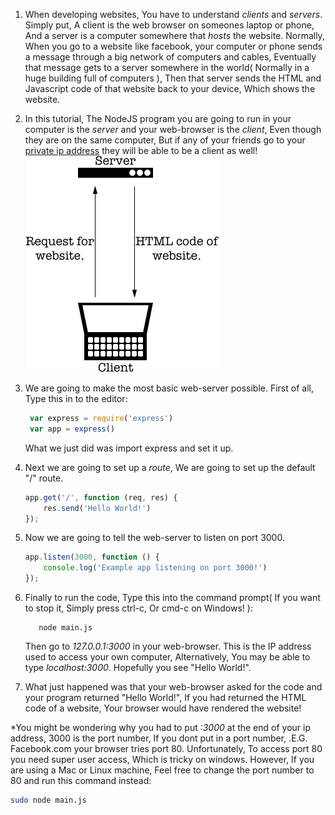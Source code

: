 1. When developing websites, You have to understand _clients_ and _servers_. Simply put, A client is the web browser on someones laptop or phone, And a server is a computer somewhere that _hosts_ the website. Normally, When you go to a website like facebook, your computer or phone sends a message through a big network of computers and cables, Eventually that message gets to a server somewhere in the world\( Normally in a huge building full of computers \), Then that server sends the HTML and Javascript code of that website back to your device, Which shows the website.
2. In this tutorial, The NodeJS program you are going to run in your computer is the _server_ and your web-browser is the _client_, Even though they are on the same computer, But if any of your friends go to your [private ip address](https://www.howtogeek.com/236838/how-to-find-any-devices-ip-address-mac-address-and-other-network-connection-details/) they will be able to be a client as well!
   ![](/assets/SCDiagram.png)

3. We are going to make the most basic web-server possible. First of all, Type this in to the editor:

   ```js
    var express = require('express')
    var app = express()
   ```

   What we just did was import express and set it up.

4. Next we are going to set up a _route_, We are going to set up the default "/" route.

   ```js
   app.get('/', function (req, res) {
       res.send('Hello World!')
   });
   ```

5. Now we are going to tell the web-server to listen on port 3000.

   ```js
   app.listen(3000, function () {
       console.log('Example app listening on port 3000!')
   });
   ```

6. Finally to run the code, Type this into the command prompt\( If you want to stop it, Simply press ctrl-c, Or cmd-c on Windows! \):

   ```
      node main.js
   ```

   Then go to _127.0.0.1:3000_ in your web-browser. This is the IP address used to access your own computer, Alternatively, You may be able to type _localhost:3000_. Hopefully you see "Hello World!".

7. What just happened was that your web-browser asked for the code and your program returned "Hello World!", If you had returned the HTML code of a website, Your browser would have rendered the website!

\*You might be wondering why you had to put _:3000_ at the end of your ip address, 3000 is the port number, If you dont put in a port number, .E.G. Facebook.com your browser tries port 80. Unfortunately, To access port 80 you need super user access, Which is tricky on windows. However, If you are using a Mac or Linux machine, Feel free to change the port number to 80 and run this command instead:

```bash
sudo node main.js
```



